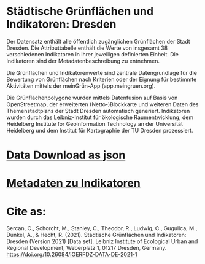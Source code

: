 # Städtische Grünflächen und Indikatoren: Dresden

Der Datensatz enthält alle öffentlich zugänglichen Grünflächen der Stadt Dresden. Die Attributtabelle enthält die Werte von insgesamt 38 verschiedenen Indikatoren in ihrer jeweiligen definierten Einheit. Die Indikatoren sind der Metadatenbeschreibung zu entnehmen.





Die Grünflächen und Indikatorenwerte sind zentrale Datengrundlage für die Bewertung von Grünflächen nach Kriterien oder der Eignung für bestimmte Aktivitäten mittels der meinGrün-App (app.meingruen.org).

Die Grünflächenpolygone wurden mittels Datenfusion auf Basis von OpenStreetmap, der erweiterten (Netto-)Blockkarte und weiteren Daten des Themenstadtplans der Stadt Dresden automatisch generiert. Indikatoren wurden durch das Leibniz-Institut für ökologische Raumentwicklung, dem Heidelberg Institute for Geoinformation Technology an der Universität Heidelberg und dem Institut für Kartographie der TU Dresden prozessiert.



# [Data Download as json](https://github.com/ioer-dresden/fdz/blob/99e06a0ab893bbc54c801de9651540dcc202a9f5/2021/research_data/1/all_indicators_DD.json)
# [Metadaten zu Indikatoren](https://github.com/ioer-dresden/fdz/blob/99e06a0ab893bbc54c801de9651540dcc202a9f5/2021/research_data/1/all_indicators_DD.json)



# Cite as:
Sercan, C., Schorcht, M., Stanley, C., Theodor, R., Ludwig, C., Gugulica, M., Dunkel, A., & Hecht, R. (2021). Städtische Grünflächen und Indikatoren: Dresden (Version 2021) [Data set]. Leibniz Institute of Ecological Urban and Regional Development, Weberplatz 1, 01217 Dresden, Germany. https://doi.org/10.26084/IOERFDZ-DATA-DE-2021-1
